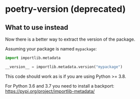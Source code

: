 # poetry-version (deprecated)

## What to use instead

Now there is a better way to extract the version of the package.

Assuming your package is named `mypackage`:
```python
import importlib.metadata

__version__ = importlib.metadata.version("mypackage")
```

This code should work as is if you are using Python >= 3.8.

For Python 3.6 and 3.7 you need to install a backport: https://pypi.org/project/importlib-metadata/
